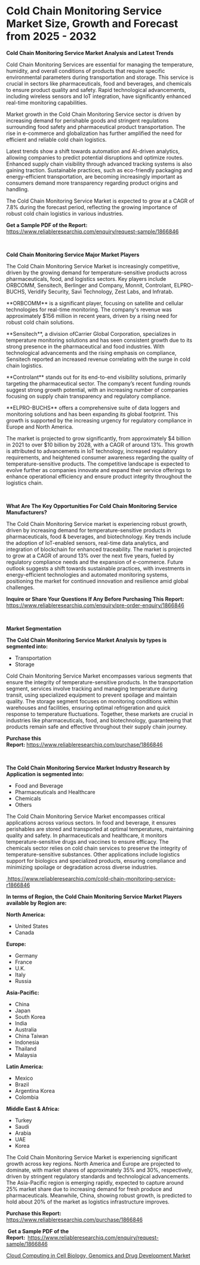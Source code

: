 <p><h1>Cold Chain Monitoring Service Market Size, Growth and Forecast from 2025 - 2032</h1></p><p><strong>Cold Chain Monitoring Service Market Analysis and Latest Trends</strong></p>
<p><p>Cold Chain Monitoring Services are essential for managing the temperature, humidity, and overall conditions of products that require specific environmental parameters during transportation and storage. This service is crucial in sectors like pharmaceuticals, food and beverages, and chemicals to ensure product quality and safety. Rapid technological advancements, including wireless sensors and IoT integration, have significantly enhanced real-time monitoring capabilities.</p><p>Market growth in the Cold Chain Monitoring Service sector is driven by increasing demand for perishable goods and stringent regulations surrounding food safety and pharmaceutical product transportation. The rise in e-commerce and globalization has further amplified the need for efficient and reliable cold chain logistics.</p><p>Latest trends show a shift towards automation and AI-driven analytics, allowing companies to predict potential disruptions and optimize routes. Enhanced supply chain visibility through advanced tracking systems is also gaining traction. Sustainable practices, such as eco-friendly packaging and energy-efficient transportation, are becoming increasingly important as consumers demand more transparency regarding product origins and handling.</p><p>The Cold Chain Monitoring Service Market is expected to grow at a CAGR of 7.8% during the forecast period, reflecting the growing importance of robust cold chain logistics in various industries.</p></p>
<p><strong>Get a Sample PDF of the Report:&nbsp;</strong> <a href="https://www.reliableresearchiq.com/enquiry/request-sample/1866846?utm_campaign=2999&utm_medium=2&utm_source=Github&utm_content=ia&utm_term=11032025&utm_id=cold-chain-monitoring-service">https://www.reliableresearchiq.com/enquiry/request-sample/1866846</a></p>
<p>&nbsp;</p>
<p><strong>Cold Chain Monitoring Service Major Market Players</strong></p>
<p><p>The Cold Chain Monitoring Service Market is increasingly competitive, driven by the growing demand for temperature-sensitive products across pharmaceuticals, food, and logistics sectors. Key players include ORBCOMM, Sensitech, Berlinger and Company, Monnit, Controlant, ELPRO-BUCHS, Veridify Security, Savi Technology, Zest Labs, and Infratab.</p><p>**ORBCOMM** is a significant player, focusing on satellite and cellular technologies for real-time monitoring. The company's revenue was approximately $156 million in recent years, driven by a rising need for robust cold chain solutions.</p><p>**Sensitech**, a division ofCarrier Global Corporation, specializes in temperature monitoring solutions and has seen consistent growth due to its strong presence in the pharmaceutical and food industries. With technological advancements and the rising emphasis on compliance, Sensitech reported an increased revenue correlating with the surge in cold chain logistics.</p><p>**Controlant** stands out for its end-to-end visibility solutions, primarily targeting the pharmaceutical sector. The company’s recent funding rounds suggest strong growth potential, with an increasing number of companies focusing on supply chain transparency and regulatory compliance.</p><p>**ELPRO-BUCHS** offers a comprehensive suite of data loggers and monitoring solutions and has been expanding its global footprint. This growth is supported by the increasing urgency for regulatory compliance in Europe and North America.</p><p>The market is projected to grow significantly, from approximately $4 billion in 2021 to over $10 billion by 2028, with a CAGR of around 13%. This growth is attributed to advancements in IoT technology, increased regulatory requirements, and heightened consumer awareness regarding the quality of temperature-sensitive products. The competitive landscape is expected to evolve further as companies innovate and expand their service offerings to enhance operational efficiency and ensure product integrity throughout the logistics chain.</p></p>
<p>&nbsp;</p>
<p><strong>What Are The Key Opportunities For Cold Chain Monitoring Service Manufacturers?</strong></p>
<p><p>The Cold Chain Monitoring Service market is experiencing robust growth, driven by increasing demand for temperature-sensitive products in pharmaceuticals, food & beverages, and biotechnology. Key trends include the adoption of IoT-enabled sensors, real-time data analytics, and integration of blockchain for enhanced traceability. The market is projected to grow at a CAGR of around 13% over the next five years, fueled by regulatory compliance needs and the expansion of e-commerce. Future outlook suggests a shift towards sustainable practices, with investments in energy-efficient technologies and automated monitoring systems, positioning the market for continued innovation and resilience amid global challenges.</p></p>
<p><strong>Inquire or Share Your Questions If Any Before Purchasing This Report:</strong> <a href="https://www.reliableresearchiq.com/enquiry/pre-order-enquiry/1866846?utm_campaign=2999&utm_medium=2&utm_source=Github&utm_content=ia&utm_term=11032025&utm_id=cold-chain-monitoring-service">https://www.reliableresearchiq.com/enquiry/pre-order-enquiry/1866846</a></p>
<p>&nbsp;</p>
<p><strong>Market Segmentation</strong></p>
<p><strong>The Cold Chain Monitoring Service Market Analysis by types is segmented into:</strong></p>
<p><ul><li>Transportation</li><li>Storage</li></ul></p>
<p><p>Cold Chain Monitoring Service Market encompasses various segments that ensure the integrity of temperature-sensitive products. In the transportation segment, services involve tracking and managing temperature during transit, using specialized equipment to prevent spoilage and maintain quality. The storage segment focuses on monitoring conditions within warehouses and facilities, ensuring optimal refrigeration and quick response to temperature fluctuations. Together, these markets are crucial in industries like pharmaceuticals, food, and biotechnology, guaranteeing that products remain safe and effective throughout their supply chain journey.</p></p>
<p><strong>Purchase this Report:&nbsp;</strong><a href="https://www.reliableresearchiq.com/purchase/1866846?utm_campaign=2999&utm_medium=2&utm_source=Github&utm_content=ia&utm_term=11032025&utm_id=cold-chain-monitoring-service">https://www.reliableresearchiq.com/purchase/1866846</a></p>
<p>&nbsp;</p>
<p><strong>The Cold Chain Monitoring Service Market Industry Research by Application is segmented into:</strong></p>
<p><ul><li>Food and Beverage</li><li>Pharmaceuticals and Healthcare</li><li>Chemicals</li><li>Others</li></ul></p>
<p><p>The Cold Chain Monitoring Service Market encompasses critical applications across various sectors. In food and beverage, it ensures perishables are stored and transported at optimal temperatures, maintaining quality and safety. In pharmaceuticals and healthcare, it monitors temperature-sensitive drugs and vaccines to ensure efficacy. The chemicals sector relies on cold chain services to preserve the integrity of temperature-sensitive substances. Other applications include logistics support for biologics and specialized products, ensuring compliance and minimizing spoilage or degradation across diverse industries.</p></p>
<p><a href="https://www.reliableresearchiq.com/cold-chain-monitoring-service-r1866846?utm_campaign=2999&utm_medium=2&utm_source=Github&utm_content=ia&utm_term=11032025&utm_id=cold-chain-monitoring-service">&nbsp;https://www.reliableresearchiq.com/cold-chain-monitoring-service-r1866846</a></p>
<p><strong>In terms of Region, the Cold Chain Monitoring Service Market Players available by Region are:</strong></p>
<p>
    <p> <strong> North America: </strong>
        <ul>
            <li>United States</li>
            <li>Canada</li>
        </ul>
        </p> 
    <p> <strong> Europe: </strong>
        <ul>
            <li>Germany</li>
            <li>France</li>
            <li>U.K.</li>
            <li>Italy</li>
            <li>Russia</li>
        </ul>
        </p> 
    <p> <strong> Asia-Pacific: </strong>
        <ul>
            <li>China</li>
            <li>Japan</li>
            <li>South Korea</li>
            <li>India</li>
            <li>Australia</li>
            <li>China Taiwan</li>
            <li>Indonesia</li>
            <li>Thailand</li>
            <li>Malaysia</li>
        </ul>
        </p> 
    <p> <strong> Latin America: </strong>
        <ul>
            <li>Mexico</li>
            <li>Brazil</li>
            <li>Argentina Korea</li>
            <li>Colombia</li>
        </ul>
        </p> 
    <p> <strong> Middle East & Africa: </strong>
        <ul>
            <li>Turkey</li>
            <li>Saudi</li>
            <li>Arabia</li>
            <li>UAE</li>
            <li>Korea</li>
        </ul>
    </p>
    </p>
<p><p>The Cold Chain Monitoring Service Market is experiencing significant growth across key regions. North America and Europe are projected to dominate, with market shares of approximately 35% and 30%, respectively, driven by stringent regulatory standards and technological advancements. The Asia-Pacific region is emerging rapidly, expected to capture around 25% market share due to increasing demand for fresh produce and pharmaceuticals. Meanwhile, China, showing robust growth, is predicted to hold about 20% of the market as logistics infrastructure improves.</p></p>
<p><strong>Purchase this Report: </strong><a href="https://www.reliableresearchiq.com/purchase/1866846?utm_campaign=2999&utm_medium=2&utm_source=Github&utm_content=ia&utm_term=11032025&utm_id=cold-chain-monitoring-service">https://www.reliableresearchiq.com/purchase/1866846</a></p>
<p>&nbsp;<strong>Get a Sample PDF of the Report:&nbsp;&nbsp;</strong><a href="https://www.reliableresearchiq.com/enquiry/request-sample/1866846?utm_campaign=2999&utm_medium=2&utm_source=Github&utm_content=ia&utm_term=11032025&utm_id=cold-chain-monitoring-service">https://www.reliableresearchiq.com/enquiry/request-sample/1866846</a></p>
<p><strong></strong></p>
<p><p><a href="https://github.com/sentoljinqiu/Market-Research-Report-List-1/blob/main/cloud-computing-in-cell-biology-genomics-and-drug-development-market.md?utm_campaign=2999&utm_medium=2&utm_source=Github&utm_content=ia&utm_term=11032025&utm_id=cold-chain-monitoring-service">Cloud Computing in Cell Biology, Genomics and Drug Development Market</a></p></p>
